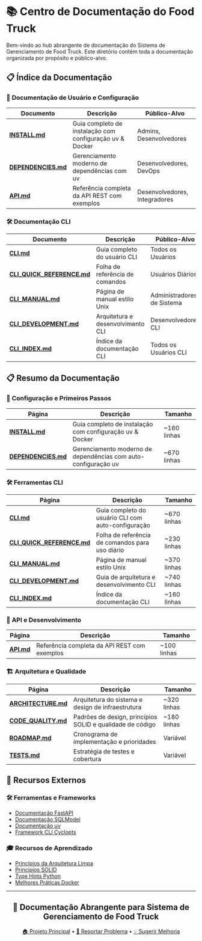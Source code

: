 # 📚 Centro de Documentação do Food Truck

Bem-vindo ao hub abrangente de documentação do Sistema de Gerenciamento de Food Truck. Este diretório contém toda a documentação organizada por propósito e público-alvo.

## 📋 Índice da Documentação

### 🚀 **Documentação de Usuário e Configuração**

| Documento | Descrição | Público-Alvo |
|-----------|-----------|--------------|
| **[INSTALL.md](INSTALL.md)** | Guia completo de instalação com configuração uv & Docker | Admins, Desenvolvedores |
| **[DEPENDENCIES.md](DEPENDENCIES.md)** | Gerenciamento moderno de dependências com uv | Desenvolvedores, DevOps |
| **[API.md](API.md)** | Referência completa da API REST com exemplos | Desenvolvedores, Integradores |

### 🛠️ **Documentação CLI**

| Documento | Descrição | Público-Alvo |
|-----------|-----------|--------------|
| **[CLI.md](CLI.md)** | Guia completo do usuário CLI | Todos os Usuários |
| **[CLI_QUICK_REFERENCE.md](CLI_QUICK_REFERENCE.md)** | Folha de referência de comandos | Usuários Diários |
| **[CLI_MANUAL.md](CLI_MANUAL.md)** | Página de manual estilo Unix | Administradores de Sistema |
| **[CLI_DEVELOPMENT.md](CLI_DEVELOPMENT.md)** | Arquitetura e desenvolvimento CLI | Desenvolvedores CLI |
| **[CLI_INDEX.md](CLI_INDEX.md)** | Índice da documentação CLI | Todos os Usuários CLI |

## 📋 Resumo da Documentação

### 🚀 **Configuração e Primeiros Passos**
| Página | Descrição | Tamanho |
|--------|-----------|---------|
| **[INSTALL.md](INSTALL.md)** | Guia completo de instalação com configuração uv & Docker | ~160 linhas |
| **[DEPENDENCIES.md](DEPENDENCIES.md)** | Gerenciamento moderno de dependências com auto-configuração uv | ~670 linhas |

### 🛠️ **Ferramentas CLI**  
| Página | Descrição | Tamanho |
|--------|-----------|---------|
| **[CLI.md](CLI.md)** | Guia completo do usuário CLI com auto-configuração | ~670 linhas |
| **[CLI_QUICK_REFERENCE.md](CLI_QUICK_REFERENCE.md)** | Folha de referência de comandos para uso diário | ~230 linhas |
| **[CLI_MANUAL.md](CLI_MANUAL.md)** | Página de manual estilo Unix | ~370 linhas |
| **[CLI_DEVELOPMENT.md](CLI_DEVELOPMENT.md)** | Guia de arquitetura e desenvolvimento CLI | ~740 linhas |
| **[CLI_INDEX.md](CLI_INDEX.md)** | Índice da documentação CLI | ~160 linhas |

### 🔌 **API e Desenvolvimento**
| Página | Descrição | Tamanho |
|--------|-----------|---------|
| **[API.md](API.md)** | Referência completa da API REST com exemplos | ~100 linhas |

### 🏗️ **Arquitetura e Qualidade**
| Página | Descrição | Tamanho |
|--------|-----------|---------|
| **[ARCHITECTURE.md](ARCHITECTURE.md)** | Arquitetura do sistema e design de infraestrutura | ~320 linhas |
| **[CODE_QUALITY.md](CODE_QUALITY.md)** | Padrões de design, princípios SOLID e qualidade de código | ~180 linhas |
| **[ROADMAP.md](ROADMAP.md)** | Cronograma de implementação e prioridades | Variável |
| **[TESTS.md](TESTS.md)** | Estratégia de testes e cobertura | Variável |

## 🔗 Recursos Externos

### 🛠️ **Ferramentas e Frameworks**
- [Documentação FastAPI](https://fastapi.tiangolo.com/)
- [Documentação SQLModel](https://sqlmodel.tiangolo.com/)
- [Documentação uv](https://github.com/astral-sh/uv)
- [Framework CLI Cyclopts](https://github.com/BrianPugh/cyclopts)

### 🎓 **Recursos de Aprendizado**
- [Princípios da Arquitetura Limpa](https://blog.cleancoder.com/uncle-bob/2012/08/13/the-clean-architecture.html)
- [Princípios SOLID](https://en.wikipedia.org/wiki/SOLID)
- [Type Hints Python](https://docs.python.org/3/library/typing.html)
- [Melhores Práticas Docker](https://docs.docker.com/develop/dev-best-practices/)

---

<div align="center">

## 📖 Documentação Abrangente para Sistema de Gerenciamento de Food Truck

[🏠 Projeto Principal](../README.md) • [🐛 Reportar Problema](https://github.com/bentoluizv/projeto_aplicado_foodtruck/issues) • [💡 Sugerir Melhoria](https://github.com/bentoluizv/projeto_aplicado_foodtruck/issues)

</div>
